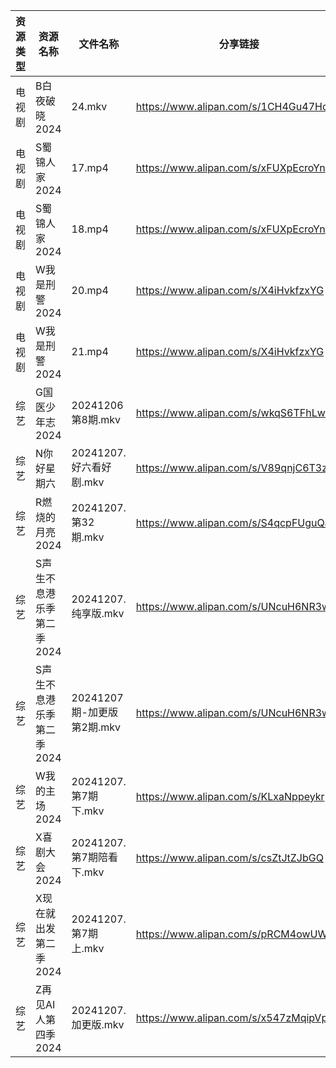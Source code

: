 | 资源类型 | 资源名称            | 文件名称                 | 分享链接                                 | 更新时间                |
| ---- | --------------- | -------------------- | ------------------------------------ | ------------------- |
| 电视剧  | B白夜破晓2024       | 24.mkv               | https://www.alipan.com/s/1CH4Gu47Hq3 | 2024-12-07 12:05:08 |
| 电视剧  | S蜀锦人家2024       | 17.mp4               | https://www.alipan.com/s/xFUXpEcroYn | 2024-12-07 14:06:04 |
| 电视剧  | S蜀锦人家2024       | 18.mp4               | https://www.alipan.com/s/xFUXpEcroYn | 2024-12-07 14:06:04 |
| 电视剧  | W我是刑警2024       | 20.mp4               | https://www.alipan.com/s/X4iHvkfzxYG | 2024-12-07 00:06:10 |
| 电视剧  | W我是刑警2024       | 21.mp4               | https://www.alipan.com/s/X4iHvkfzxYG | 2024-12-07 00:06:09 |
| 综艺   | G国医少年志2024      | 20241206 第8期.mkv     | https://www.alipan.com/s/wkqS6TFhLw8 | 2024-12-07 18:06:38 |
| 综艺   | N你好星期六          | 20241207.好六看好剧.mkv   | https://www.alipan.com/s/V89qnjC6T3z | 2024-12-07 14:07:06 |
| 综艺   | R燃烧的月亮2024      | 20241207.第32期.mkv    | https://www.alipan.com/s/S4qcpFUguQa | 2024-12-07 14:07:18 |
| 综艺   | S声生不息港乐季第二季2024 | 20241207.纯享版.mkv     | https://www.alipan.com/s/UNcuH6NR3w3 | 2024-12-07 14:09:59 |
| 综艺   | S声生不息港乐季第二季2024 | 20241207期-加更版第2期.mkv | https://www.alipan.com/s/UNcuH6NR3w3 | 2024-12-07 14:09:58 |
| 综艺   | W我的主场2024       | 20241207.第7期下.mkv    | https://www.alipan.com/s/KLxaNppeykr | 2024-12-07 14:10:19 |
| 综艺   | X喜剧大会2024       | 20241207.第7期陪看下.mkv  | https://www.alipan.com/s/csZtJtZJbGQ | 2024-12-07 14:10:24 |
| 综艺   | X现在就出发第二季2024   | 20241207.第7期上.mkv    | https://www.alipan.com/s/pRCM4owUWkM | 2024-12-07 14:10:27 |
| 综艺   | Z再见AI人第四季2024   | 20241207.加更版.mkv     | https://www.alipan.com/s/x547zMqipVp | 2024-12-07 13:08:37 |
